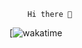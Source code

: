 		Hi there 👋

  
[![wakatime](!https://wakatime.com/badge/user/48383031-e272-4c7f-b4eb-de675c89518c.svg!:https://wakatime.com/@48383031-e272-4c7f-b4eb-de675c89518c)
																			
												
								
